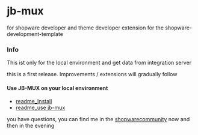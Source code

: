 # jb-mux
for shopware developer and theme developer
extension for the shopware-development-template

### Info 
This ist only for the local environment and get data from integration server

this is a first release. Improvements / extensions will gradually follow

#### Use JB-MUX on your local environment
* [readme_Install](readme/install.md)
* [readme_use jb-mux](readme/usejbmuxthis.md)

you have questions, you can find me in the [shopwarecommunity](https://shopwarecommunity.slack.com) now and then in the evening
